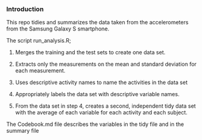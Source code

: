 ### Introduction

This repo tidies and summarizes the data taken from the accelerometers from the Samsung Galaxy S smartphone.

The script run_analysis.R;

1. Merges the training and the test sets to create one data set.

2. Extracts only the measurements on the mean and standard deviation for each measurement.

3. Uses descriptive activity names to name the activities in the data set

4. Appropriately labels the data set with descriptive variable names. 

5. From the data set in step 4, creates a second, independent tidy data set with the average of each variable for each activity and each subject.


The Codebook.md file describes the variables in the tidy file and in the summary file
